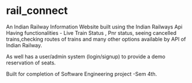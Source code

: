 # rail_connect
An Indian Railway Information Website built using the Indian Railways Api Having functionalities - Live Train Status , Pnr status,
seeing cancelled trains,checking routes of trains and many other options available by API of Indian Railway.

As well has a user/admin system (login/signup) to provide a demo reservation of seats.

Built for completion of Software Engineering project -Sem 4th.
